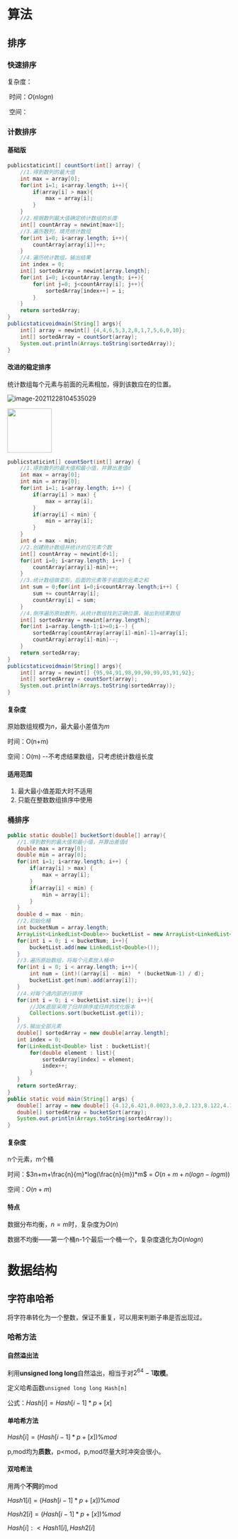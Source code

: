 # 算法

## 排序

### 快速排序

复杂度：

​	时间：$O(nlogn)$

​	空间：



### 计数排序

#### 基础版

```java
publicstaticint[] countSort(int[] array) {
    //1.得到数列的最大值
    int max = array[0];
    for(int i=1; i<array.length; i++){
        if(array[i] > max){
        	max = array[i]; 
        }
    }
    //2.根据数列最大值确定统计数组的长度
    int[] countArray = newint[max+1];
    //3.遍历数列，填充统计数组
    for(int i=0; i<array.length; i++){ 
    	countArray[array[i]]++; 
    }
    //4.遍历统计数组，输出结果
    int index = 0;
    int[] sortedArray = newint[array.length];
    for(int i=0; i<countArray.length; i++){
        for(int j=0; j<countArray[i]; j++){ 
            sortedArray[index++] = i; 
        } 
    }
    return sortedArray;
}
publicstaticvoidmain(String[] args){
    int[] array = newint[] {4,4,6,5,3,2,8,1,7,5,6,0,10};
    int[] sortedArray = countSort(array);
    System.out.println(Arrays.toString(sortedArray));
}
```

#### 改进的稳定排序

统计数组每个元素与前面的元素相加，得到该数应在的位置。

![image-20211228104535029](https://raw.githubusercontent.com/RickLeee/ProgrammingBasics/main/img/image-20211228104535029.png)

<img src="https://raw.githubusercontent.com/RickLeee/ProgrammingBasics/main/img/image-20211228104535029.png" width="100px">

```java
publicstaticint[] countSort(int[] array) {
    //1.得到数列的最大值和最小值，并算出差值d
    int max = array[0];
    int min = array[0];
    for(int i=1; i<array.length; i++) {
        if(array[i] > max) {
            max = array[i]; 
        }
        if(array[i] < min) { 
            min = array[i]; 
        } 
    }
    int d = max - min;
    //2.创建统计数组并统计对应元素个数
    int[] countArray = newint[d+1];
    for(int i=0; i<array.length; i++) { 
        countArray[array[i]-min]++; 
    }
    //3.统计数组做变形，后面的元素等于前面的元素之和
    int sum = 0;for(int i=0;i<countArray.length;i++) {
        sum += countArray[i]; 
        countArray[i] = sum;
    }
    //4.倒序遍历原始数列，从统计数组找到正确位置，输出到结果数组
    int[] sortedArray = newint[array.length];
    for(int i=array.length-1;i>=0;i--) {
        sortedArray[countArray[array[i]-min]-1]=array[i];
        countArray[array[i]-min]--;
    }
    return sortedArray;
}
publicstaticvoidmain(String[] args){
    int[] array = newint[] {95,94,91,98,99,90,99,93,91,92};
    int[] sortedArray = countSort(array); 
    System.out.println(Arrays.toString(sortedArray));
}
```

#### 复杂度

原始数组规模为$n$，最大最小差值为$m$

时间：O(n+m)

空间：O(m) --不考虑结果数组，只考虑统计数组长度

#### 适用范围

1. 最大最小值差距大时不适用
2. 只能在整数数组排序中使用

### 桶排序



```java
public static double[] bucketSort(double[] array){
   //1.得到数列的最大值和最小值，并算出差值d
   double max = array[0];
   double min = array[0];
   for(int i=1; i<array.length; i++) {
       if(array[i] > max) {
           max = array[i];
       }
       if(array[i] < min) {
           min = array[i];
       }
   }
   double d = max - min;
   //2.初始化桶
   int bucketNum = array.length;
   ArrayList<LinkedList<Double>> bucketList = new ArrayList<LinkedList<Double>>(bucketNum);
   for(int i = 0; i < bucketNum; i++){
       bucketList.add(new LinkedList<Double>());
   }
   //3.遍历原始数组，将每个元素放入桶中
   for(int i = 0; i < array.length; i++){
       int num = (int)((array[i] - min)  * (bucketNum-1) / d);
       bucketList.get(num).add(array[i]);
   }
   //4.对每个通内部进行排序
   for(int i = 0; i < bucketList.size(); i++){
       //JDK底层采用了归并排序或归并的优化版本
       Collections.sort(bucketList.get(i));
   }
   //5.输出全部元素
   double[] sortedArray = new double[array.length];
   int index = 0;
   for(LinkedList<Double> list : bucketList){
       for(double element : list){
           sortedArray[index] = element;
           index++;
       }
   }
   return sortedArray;
}
public static void main(String[] args) {
   double[] array = new double[] {4.12,6.421,0.0023,3.0,2.123,8.122,4.12, 10.09};
   double[] sortedArray = bucketSort(array);
   System.out.println(Arrays.toString(sortedArray));
}
```

#### 复杂度

n个元素，m个桶

时间：$3n+m+\frac{n}{m}*log(\frac{n}{m})*m$  =  $O(n+m+n(logn-logm))$

空间：$O(n+m)$

#### 特点

数据分布均衡，$n=m$时，复杂度为$O(n)$

数据不均衡——第一个桶n-1个最后一个桶一个，复杂度退化为$O(nlogn)$

## 

# 数据结构

## 字符串哈希

将字符串转化为一个整数，保证不重复，可以用来判断子串是否出现过。

### 哈希方法

#### 自然溢出法

利用**unsigned long long**自然溢出，相当于对$2^{64}-1$**取模**。

定义哈希函数`unsigned long long Hash[n]`

公式：$Hash[i] = Hash[i-1]*p+[x]$

#### 单哈希方法

$Hash[i] = (Hash[i-1]*p+[x]) \% mod$

p,mod均为**质数**，p<mod，p,mod尽量大时冲突会很小。

#### 双哈希法

用两个**不同**的mod

$Hash1[i] = (Hash[i-1]*p+[x]) \% mod$

$Hash2[i] = (Hash[i-1]*p+[x]) \% mod$

$Hash[i]:<Hash1[i],Hash2[i]$
